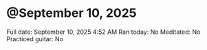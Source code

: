 # @September 10, 2025

Full date: September 10, 2025 4:52 AM
Ran today: No
Meditated: No
Practiced guitar: No